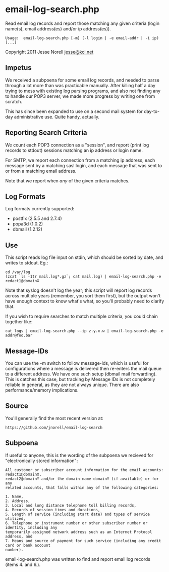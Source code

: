 email-log-search.php
====================

Read email log records and report those matching any given criteria
(login name(s), email address(es) and/or ip address(es)).

    Usage:  email-log-search.php [-m] (-l login | -e email-addr | -i ip) [...]

Copyright 2011 Jesse Norell <jesse@kci.net>

Impetus
-------

We received a subpoena for some email log records, and needed
to parse through a lot more than was practicable manually.
After killing half a day trying to mess with existing log parsing
programs, and also not finding any to handle our POP3 server,
we made more progress by writing one from scratch.

This has since been expanded to use on a second mail system
for day-to-day administrative use.  Quite handy, actually.

Reporting Search Criteria
-------------------------

We count each POP3 connection as a "session", and report (print log records to stdout)
sessions matching an ip address or login name.

For SMTP, we report each connection from a matching ip address, each message
sent by a matching sasl login, and each message that was sent to or from a
matching email address.

Note that we report when *any* of the given criteria matches.

Log Formats
-----------

Log formats currently supported:

* postfix (2.5.5 and 2.7.4)
* popa3d (1.0.2)
* dbmail (1.2.12)

Use
---

This script reads log file input on stdin, which should be sorted by date,
and writes to stdout.  Eg.:

    cd /var/log
    (zcat `ls -1tr mail.log*.gz`; cat mail.log) | email-log-search.php -e redact1@domainX

Note that syslog doesn't log the year; this script will report log records across
multiple years (remember, you sort them first), but the output won't have enough context
to know what's what, so you'll probably need to clarify that.

If you wish to require searches to match multiple criteria, you could chain together like:

    cat logs | email-log-search.php --ip z.y.x.w | email-log-search.php -e addr@foo.bar

Message-IDs
-----------

You can use the -m switch to follow message-ids, which is useful for configurations
where a message is delivered then re-enters the mail queue to a different address.
We have one such setup (dbmail mail forwarding).  This is catches this case, but
tracking by Message IDs is not completely reliable in general, as they are not
always unique.  There are also performance/memory implications.


Source
------

You'll generally find the most recent version at:

    https://github.com/jnorell/email-log-search

Subpoena
--------

If useful to anyone, this is the wording of the subpoena we recieved
for "electronically stored information":

    All customer or subscriber account information for the email accounts: redact1@domainX,
    redact2@domainY and/or the domain name domainY (if available) or for any
    related accounts, that falls within any of the following categories:
  
    1. Name,
    2. Address,
    3. Local and long distance telephone toll billing records,
    4. Records of session times and durations,
    5. Length of service (including start date) and types of service utilized,
    6. Telephone or instrument number or other subscriber number or identity, including any
    temporarily assigned network address such as an Internet Protocol address, and
    7. Means and source of payment for such service (including any credit card or bank account
    number).

email-log-search.php was written to find and report email log records (items 4. and 6.).

